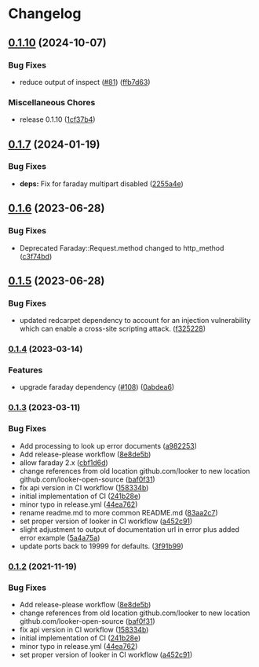 # Changelog

## [0.1.10](https://github.com/looker-open-source/looker-sdk-ruby/compare/v0.1.7...v0.1.10) (2024-10-07)


### Bug Fixes

* reduce output of inspect ([#81](https://github.com/looker-open-source/looker-sdk-ruby/issues/81)) ([ffb7d63](https://github.com/looker-open-source/looker-sdk-ruby/commit/ffb7d630842a907e860bc27bfefe8c51f401986a))


### Miscellaneous Chores

* release 0.1.10 ([1cf37b4](https://github.com/looker-open-source/looker-sdk-ruby/commit/1cf37b49586d97b4bbd85f1bf4f16c8836948744))

## [0.1.7](https://github.com/looker-open-source/looker-sdk-ruby/compare/v0.1.6...v0.1.7) (2024-01-19)


### Bug Fixes

* **deps:** Fix for faraday multipart disabled ([2255a4e](https://github.com/looker-open-source/looker-sdk-ruby/commit/2255a4e4d67b87c06cefe87d945e9e11ae069465))

## [0.1.6](https://github.com/looker-open-source/looker-sdk-ruby/compare/v0.1.5...v0.1.6) (2023-06-28)


### Bug Fixes

* Deprecated Faraday::Request.method changed to http_method ([c3f74bd](https://github.com/looker-open-source/looker-sdk-ruby/commit/c3f74bdbaeb0ec6cc7ed10e2f395b7273cb80783))

## [0.1.5](https://github.com/looker-open-source/looker-sdk-ruby/compare/v0.1.4...v0.1.5) (2023-06-28)


### Bug Fixes

* updated redcarpet dependency to account for an injection vulnerability which can enable a cross-site scripting attack. ([f325228](https://github.com/looker-open-source/looker-sdk-ruby/commit/f32522897157887d0bf446b8c5b27c57d8e533b9))

### [0.1.4](https://www.github.com/looker-open-source/looker-sdk-ruby/compare/v0.1.3...v0.1.4) (2023-03-14)


### Features

* upgrade faraday dependency ([#108](https://www.github.com/looker-open-source/looker-sdk-ruby/issues/108)) ([0abdea6](https://www.github.com/looker-open-source/looker-sdk-ruby/commit/0abdea60e579a104e4f060a9ca9b3cd7ae17d7b0))
### [0.1.3](https://www.github.com/looker-open-source/looker-sdk-ruby/compare/v0.1.2...v0.1.3) (2023-03-11)


### Bug Fixes

* Add processing to look up error documents ([a982253](https://www.github.com/looker-open-source/looker-sdk-ruby/commit/a982253a806833b4ec53ca5322f6ba046ad8fe74))
* Add release-please workflow ([8e8de5b](https://www.github.com/looker-open-source/looker-sdk-ruby/commit/8e8de5b9cb0063047a0f92511ce3f5e93237d109))
* allow faraday 2.x ([cbf1d6d](https://www.github.com/looker-open-source/looker-sdk-ruby/commit/cbf1d6df15e1c3e2101772de3be78e95e7a6cf06))
* change references from old location github.com/looker to new location github.com/looker-open-source ([baf0f31](https://www.github.com/looker-open-source/looker-sdk-ruby/commit/baf0f315deec45d04d53ca2ba08ad7139beed884))
* fix api version in CI workflow ([158334b](https://www.github.com/looker-open-source/looker-sdk-ruby/commit/158334bf7675ebbc3293f8fc06b028e0039eddf7))
* initial implementation of CI ([241b28e](https://www.github.com/looker-open-source/looker-sdk-ruby/commit/241b28ef9569fc4c7b940803537d49c48a4b3224))
* minor typo in release.yml ([44ea762](https://www.github.com/looker-open-source/looker-sdk-ruby/commit/44ea76282eade774b82750ee2dfa98c603a60733))
* rename readme.md to more common README.md ([83aa2c7](https://www.github.com/looker-open-source/looker-sdk-ruby/commit/83aa2c788c60c7a305b7af40990e75128353cb8d))
* set proper version of looker in CI workflow ([a452c91](https://www.github.com/looker-open-source/looker-sdk-ruby/commit/a452c91a364ebecd420bf1a110f9b497b3fb0349))
* slight adjustment to output of documentation url in error plus added error example ([5a4a75a](https://www.github.com/looker-open-source/looker-sdk-ruby/commit/5a4a75ad0af2c477db9980743fe59388e2a6cfb6))
* update ports back to 19999 for defaults. ([3f91b99](https://www.github.com/looker-open-source/looker-sdk-ruby/commit/3f91b9923c1821e840e84014759c54ea07b7072f))

### [0.1.2](https://www.github.com/looker-open-source/looker-sdk-ruby/compare/v0.1.1...v0.1.2) (2021-11-19)


### Bug Fixes

* Add release-please workflow ([8e8de5b](https://www.github.com/looker-open-source/looker-sdk-ruby/commit/8e8de5b9cb0063047a0f92511ce3f5e93237d109))
* change references from old location github.com/looker to new location github.com/looker-open-source ([baf0f31](https://www.github.com/looker-open-source/looker-sdk-ruby/commit/baf0f315deec45d04d53ca2ba08ad7139beed884))
* fix api version in CI workflow ([158334b](https://www.github.com/looker-open-source/looker-sdk-ruby/commit/158334bf7675ebbc3293f8fc06b028e0039eddf7))
* initial implementation of CI ([241b28e](https://www.github.com/looker-open-source/looker-sdk-ruby/commit/241b28ef9569fc4c7b940803537d49c48a4b3224))
* minor typo in release.yml ([44ea762](https://www.github.com/looker-open-source/looker-sdk-ruby/commit/44ea76282eade774b82750ee2dfa98c603a60733))
* set proper version of looker in CI workflow ([a452c91](https://www.github.com/looker-open-source/looker-sdk-ruby/commit/a452c91a364ebecd420bf1a110f9b497b3fb0349))
